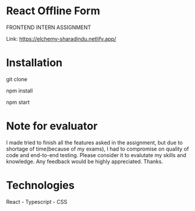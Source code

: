 
# React Offline Form

FRONTEND INTERN ASSIGNMENT

Link: https://elchemy-sharadindu.netlify.app/

# Installation

git clone

npm install

npm start

# Note for evaluator

I made tried to finish all the features asked in the assignment, but due to shortage of time(because of my exams), I had to compromise on quality of code and end-to-end testing. Please consider it to evalutate my skills and knowledge. Any feedback would be highly appreciated. Thanks.

# Technologies

React - Typescript - CSS
